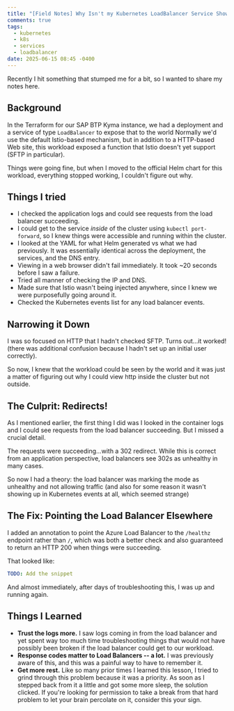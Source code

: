 ```yaml
---
title: "[Field Notes] Why Isn't my Kubernetes LoadBalancer Service Showing Up?"
comments: true
tags:
  - kubernetes
  - k8s
  - services
  - loadbalancer
date: 2025-06-15 08:45 -0400
---
```

Recently I hit something that stumped me for a bit, so I wanted to share my notes here.

## Background

In the Terraform for our SAP BTP Kyma instance, we had a deployment and a service of type `LoadBalancer` to expose that to the world
 Normally we'd use the default Istio-based mechanism, but in addition to a HTTP-based Web site, this workload exposed a function that Istio doesn't yet support (SFTP in particular).

Things were going fine, but when I moved to the official Helm chart for this workload, everything stopped working, I couldn't figure out why.

## Things I tried

* I checked the application logs and could see requests from the load balancer succeeding.
* I could get to the service _inside_ of the cluster using `kubectl port-forward`, so I knew things were accessible and running within the cluster.
* I looked at the YAML for what Helm generated vs what we had previously. It was essentially identical across the deployment, the services, and the DNS entry.
* Viewing in a web browser didn't fail immediately. It took ~20 seconds before I saw a failure.
* Tried all manner of checking the IP and DNS.
* Made sure that Istio wasn't being injected anywhere, since I knew we were purposefully going around it.
* Checked the Kubernetes events list for any load balancer events.

## Narrowing it Down

I was so focused on HTTP that I hadn't checked SFTP. Turns out...it worked! (there was additional confusion because I hadn't set up an initial user correctly).

So now, I knew that the workload could be seen by the world and it was just a matter of figuring out why I could view http inside the cluster but not outside. 

## The Culprit: Redirects!

As I mentioned earlier, the first thing I did was I looked in the container logs and I could see requests from the load balancer succeeding. But I missed a crucial detail.

The requests were succeeding...with a 302 redirect. While this is correct from an application perspective, load balancers see 302s as unhealthy in many cases. 

So now I had a theory: the load balancer was marking the mode as unhealthy and not allowing traffic (and also for some reason it wasn't showing up in Kubernetes events at all, which seemed strange)

## The Fix: Pointing the Load Balancer Elsewhere

I added an annotation to point the Azure Load Balancer to the `/healthz` endpoint rather than `/`, which was both a better check and also guaranteed to return an HTTP 200 when things were succeeding.

That looked like:

```yaml
TODO: Add the snippet
```

And almost immediately, after days of troubleshooting this, I was up and running again.

## Things I Learned

* **Trust the logs more.** I saw logs coming in from the load balancer and yet spent way too much time troubleshooting things that would not have possibly been broken if the load balancer could get to our workload.
* **Response codes matter to Load Balancers -- a lot.** I was previously aware of this, and this was a painful way to have to remember it.
* **Get more rest.** Like so many prior times I learned this lesson, I tried to grind through this problem because it was a priority. As soon as I stepped back from it a little and got some more sleep, the solution clicked. If you're looking for permission to take a break from that hard problem to let your brain percolate on it, consider this your sign.
